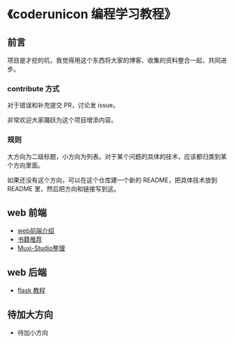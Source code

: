 # 《coderunicon 编程学习教程》

## 前言
项目是才挖的坑，我觉得用这个东西将大家的博客、收集的资料整合一起，共同进步。


### contribute 方式
对于错误和补充提交 PR，讨论发 issue。

非常欢迎大家踊跃为这个项目增添内容。

### 规则
大方向为二级标题，小方向为列表。对于某个问题的具体的技术，应该都归类到某个方向里面。

如果还没有这个方向，可以在这个仓库建一个新的 README，把具体技术放到 README 里，然后把方向和链接写到这。

## web 前端

- [web前端介绍](https://github.com/SimplyY/web-front-end-learning-intro)
- [书籍推荐](https://github.com/Muxi-Studio/awesome_fe/blob/master/books.md)
- [Muxi-Studio整理](https://github.com/Muxi-Studio/awesome_fe/blob/master/README.md)

## web 后端
- [flask 教程](https://github.com/Muxi-Flask/Flask-Resources)

## 待加大方向
- 待加小方向
